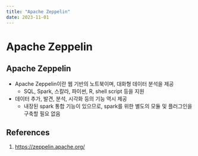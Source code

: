 ```yaml
---
title: "Apache Zeppelin"
date: 2023-11-01
---
```


# Apache Zeppelin

## Apache Zeppelin

- Apache Zeppelin이란 웹 기반의 노트북이며, 대화형 데이터 분석을 제공
  - SQL, Spark, 스칼라, 파이썬, R, shell script 등을 지원
- 데이터 추가, 발견, 분석, 시각화 등의 기능 역시 제공
  - 내장된 spark 통합 기능이 있으므로, spark를 위한 별도의 모듈 및 플러그인을 구축할 필요 없음

## References

1. https://zeppelin.apache.org/
